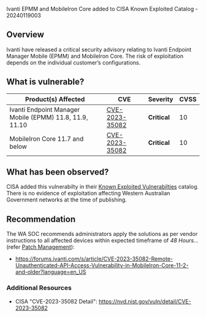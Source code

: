  Ivanti EPMM and MobileIron Core added to CISA Known Exploited Catalog - 20240119003

## Overview

Ivanti have released a critical security advisory relating to Ivanti Endpoint Manager Mobile (EPMM) and MobileIron Core. The risk of exploitation depends on the individual customer’s configurations.


## What is vulnerable?

| Product(s) Affected | CVE | Severity | CVSS
| --- | --- |--- | --- |
| Ivanti Endpoint Manager Mobile (EPMM) 11.8, 11.9, 11.10 | [CVE-2023-35082](https://cve.mitre.org/cgi-bin/cvename.cgi?name=CVE-2023-35082) | **Critical** | 10 |
| MobileIron Core 11.7 and below | [CVE-2023-35082](https://cve.mitre.org/cgi-bin/cvename.cgi?name=CVE-2023-35082) | **Critical** | 10 |


## What has been observed?

CISA added this vulnerabilty in their [Known Exploited Vulnerabilties](https://www.cisa.gov/known-exploited-vulnerabilities-catalog) catalog. There is no evidence of exploitation affecting Western Australian Government networks at the time of publishing.


## Recommendation

The WA SOC recommends administrators apply the solutions as per vendor instructions to all affected devices within expected timeframe of *48 Hours...* (refer [Patch Management](../guidelines/patch-management.md)):

 - <https://forums.ivanti.com/s/article/CVE-2023-35082-Remote-Unauthenticated-API-Access-Vulnerability-in-MobileIron-Core-11-2-and-older?language=en_US>


### Additional Resources

- CISA "CVE-2023-35082 Detail": <https://nvd.nist.gov/vuln/detail/CVE-2023-35082>